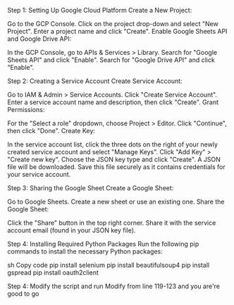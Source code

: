 Step 1: Setting Up Google Cloud Platform
Create a New Project:

Go to the GCP Console.
Click on the project drop-down and select "New Project".
Enter a project name and click "Create".
Enable Google Sheets API and Google Drive API:

In the GCP Console, go to APIs & Services > Library.
Search for "Google Sheets API" and click "Enable".
Search for "Google Drive API" and click "Enable".

Step 2: Creating a Service Account
Create Service Account:

Go to IAM & Admin > Service Accounts.
Click "Create Service Account".
Enter a service account name and description, then click "Create".
Grant Permissions:

For the "Select a role" dropdown, choose Project > Editor.
Click "Continue", then click "Done".
Create Key:

In the service account list, click the three dots on the right of your newly created service account and select "Manage Keys".
Click "Add Key" > "Create new key".
Choose the JSON key type and click "Create".
A JSON file will be downloaded. Save this file securely as it contains credentials for your service account.

Step 3: Sharing the Google Sheet
Create a Google Sheet:

Go to Google Sheets.
Create a new sheet or use an existing one.
Share the Google Sheet:

Click the "Share" button in the top right corner.
Share it with the service account email (found in your JSON key file).

Step 4: Installing Required Python Packages
Run the following pip commands to install the necessary Python packages:

sh
Copy code
pip install selenium
pip install beautifulsoup4
pip install gspread
pip install oauth2client

Step 4: Modify the script and run
Modify from line 119-123 and you are're good to go
